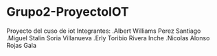 # Grupo2-ProyectoIOT
 Proyecto del cuso de iot
 Integrantes:
 .Albert Williams Perez Santiago  
 .Miguel Stalin Soria Villanueva 
 .Erly Toribio Rivera Inche 
 .Nicolas Alonso Rojas Gala 
